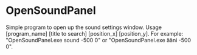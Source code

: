 # OpenSoundPanel
Simple program to open up the sound settings window. Usage [program_name] [title to search] [position_x] [position_y]. For example: "OpenSoundPanel.exe sound -500 0" or "OpenSoundPanel.exe ääni -500 0".
